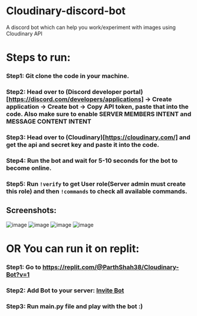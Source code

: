 # Cloudinary-discord-bot
A discord bot which can help you work/experiment with images using Cloudinary API

# Steps to run:

### Step1: Git clone the code in your machine.

### Step2: Head over to (Discord developer portal)[https://discord.com/developers/applications] -> Create application -> Create bot -> Copy API token, paste that into the code. Also make sure to enable **SERVER MEMBERS INTENT and MESSAGE CONTENT INTENT**

### Step3: Head over to (Cloudinary)[https://cloudinary.com/] and get the api and secret key and paste it into the code.

### Step4: Run the bot and wait for 5-10 seconds for the bot to become online.

### Step5: Run `!verify` to get User role(Server admin must create this role) and then `!commands` to check all available commands.


## Screenshots:
![image](https://user-images.githubusercontent.com/87560178/223121206-87f2db65-3fdc-456c-819c-47435f218bb2.png)
![image](https://user-images.githubusercontent.com/87560178/223121234-9faab9f0-70b3-46b3-aaa4-675191b78051.png)
![image](https://user-images.githubusercontent.com/87560178/223121258-c110bb14-6e85-4867-bced-e2ad29a9bbab.png)
![image](https://user-images.githubusercontent.com/87560178/223121288-cfe564be-dcb9-4afc-92cc-3493163bb393.png)

# OR You can run it on replit:

### Step1: Go to https://replit.com/@ParthShah38/Cloudinary-Bot?v=1

### Step2: Add Bot to your server: [Invite Bot](https://discord.com/api/oauth2/authorize?client_id=1081880898976362576&permissions=268823616&scope=bot)

### Step3: Run main.py file and play with the bot :)
